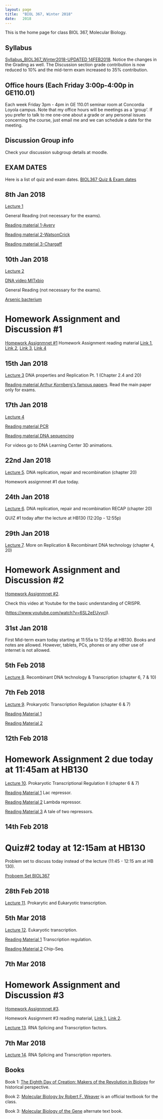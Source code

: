 ```yaml
---
layout: page
title:  "BIOL 367, Winter 2018"
date:   2018
---
```

This is the home page for class BIOL 367, Molecular Biology.

## Syllabus
[Syllabus_BIOL367_Winter2018-UPDATED 14FEB2018](https://github.com/kachroolab/kachroolab/files/1724605/BIOL.367.Molecular.Biology.course.outline_winter.2018_14FEB2018.pdf). Notice the changes in the Grading as well. The Discussion section grade contribution is now reduced to 10% and the mid-term exam increased to 35% contribution.

## Office hours (Each Friday 3:00p-4:00p in GE110.01)
Each week Friday 3pm - 4pm in GE 110.01 seminar room at Concordia Loyola campus. Note that my office hours will be meetings as a 'group'. If you prefer to talk to me one-one about a grade or any personal issues concerning the course, just email me and we can schedule a date for the meeting.
## Discussion Group info
Check your discussion subgroup details at moodle.
## EXAM DATES
Here is a list of quiz and exam dates. [BIOL367 Quiz & Exam dates](https://github.com/kachroolab/kachroolab/files/1627280/BIOL367.Quiz.Exam.dates.pdf)
## 8th Jan 2018
[Lecture 1](https://github.com/kachroolab/kachroolab/files/1612233/Lecture.01.pdf)

General Reading (not necessary for the exams).

[Reading material 1-Avery](https://github.com/kachroolab/kachroolab/files/1612069/Avery.1944.pdf)

[Reading material 2-WatsonCrick](https://github.com/kachroolab/kachroolab/files/1612072/WatsonCrick.1953.pdf)

[Reading material 3-Chargaff](https://github.com/kachroolab/kachroolab/files/1612189/Chargaff.1950.pdf)
## 10th Jan 2018
[Lecture 2](https://github.com/kachroolab/kachroolab/files/1619653/Lecture.02.pdf)

[DNA video MITxbio](https://youtu.be/o_-6JXLYS-k)

General Reading (not necessary for the exams).

[Arsenic bacterium](https://github.com/kachroolab/kachroolab/files/1616901/Arsenic.Bacterium.pdf)
# Homework Assignment and Discussion #1
[Homework Assignmnet #1](https://github.com/kachroolab/kachroolab/files/1623205/Homework.Assignment.1.pdf)
Homework Assignment reading material [Link 1](http://www.sciencemag.org/news/2014/05/designer-microbes-expand-lifes-genetic-alphabet), [Link 2](https://github.com/kachroolab/kachroolab/files/1616990/New.letters.for.life.s.alphabet.pdf), [Link 3](https://www.theatlantic.com/national/archive/2014/05/dna-letters-discovery-expands-genetic-alphabet/361892/), [Link 4](https://www.quantamagazine.org/is-a-bigger-genetic-code-better-get-ready-to-find-out-20180102/?utm_content=buffer95f6b&utm_medium=social&utm_source=facebook.com&utm_campaign=buffer)
## 15th Jan 2018
[Lecture 3](https://github.com/kachroolab/kachroolab/files/1632180/Lecture.03.pdf) DNA properties and Replication Pt. 1 (Chapter 2.4 and 20)

[Reading material Arthur Kornberg's famous papers](https://profiles.nlm.nih.gov/ps/retrieve/Narrative/WH/p-nid/208). Read the main paper only for exams.

## 17th Jan 2018
[Lecture 4](https://github.com/kachroolab/kachroolab/files/1639502/Lecture.04.pdf)

[Reading material PCR](https://www.dnalc.org/resources/spotlight/index.html)

[Reading material DNA sequencing](https://github.com/kachroolab/kachroolab/files/1639518/DNA.seq.at.40.pdf)

For videos go to DNA Learning Center 3D animations.

## 22nd Jan 2018
[Lecture 5](https://github.com/kachroolab/kachroolab/files/1660451/Lecture.05.new.pdf). DNA replication, repair and recombination (chapter 20)

Homework assignmnet #1 due today.

## 24th Jan 2018
[Lecture 6](https://github.com/kachroolab/kachroolab/files/1660454/Lecture.06.pdf). DNA replication, repair and recombination RECAP (chapter 20)

QUIZ #1 today after the lecture at HB130 (12:20p - 12:55p)

## 29th Jan 2018
[Lecture 7](https://github.com/kachroolab/kachroolab/files/1674042/Lecture.07.pdf). More on Replication & Recombinant DNA technology (chapter 4, 20)

# Homework Assignment and Discussion #2
[Homework Assignmnet #2](https://github.com/kachroolab/kachroolab/files/1673976/Homework.Assignment.2.pdf).

Check this video at Youtube for the basic understanding of CRISPR.

(https://www.youtube.com/watch?v=6SL2eEUvycI).

## 31st Jan 2018

First Mid-term exam today starting at 11:55a to 12:55p at HB130. Books and notes are allowed. However, tablets, PCs, phones or any other use of internet is not allowed.

## 5th Feb 2018
[Lecture 8](https://github.com/kachroolab/kachroolab/files/1703492/Lecture.08.pdf). Recombinant DNA technology & Transcription (chapter 6, 7 & 10)

## 7th Feb 2018
[Lecture 9](https://github.com/kachroolab/kachroolab/files/1703616/Lecture.09.pdf). Prokaryotic Transcription Regulation (chapter 6 & 7)

[Reading Material 1](https://www.ncbi.nlm.nih.gov/books/NBK21683/)

[Reading Material 2](https://www.ncbi.nlm.nih.gov/books/NBK21954/)

## 12th Feb 2018
# Homework Assignment 2 due today at 11:45am at HB130

[Lecture 10](https://github.com/kachroolab/kachroolab/files/1716794/Lecture.10.pdf). Prokaryotic Transcriptional Regulation II (chapter 6 & 7)

[Reading Material 1](https://github.com/kachroolab/kachroolab/files/1716801/Lac.repressor.1966.PNAS.pdf) Lac repressor.

[Reading Material 2](https://github.com/kachroolab/kachroolab/files/1716802/Lamda.repressor.Ptashne.nature.1967.pdf) Lambda repressor.

[Reading Material 3](https://www.ncbi.nlm.nih.gov/pmc/articles/PMC3104267/) A tale of two repressors.

## 14th Feb 2018
# Quiz#2 today at 12:15am at HB130

Problem set to discuss today instead of the lecture (11:45 - 12:15 am at HB 130).

[Proboem Set BIOL367](https://github.com/kachroolab/kachroolab/files/1724519/Problem.set.Lambda.Repressor.BIOL367.pdf)

## 28th Feb 2018

[Lecture 11](https://github.com/kachroolab/kachroolab/files/1767783/Lecture.11.pdf). Prokarytic and Eukaryotic transcription.

## 5th Mar 2018

[Lecture 12](https://github.com/kachroolab/kachroolab/files/1781615/Lecture.12.pdf). Eukaryotic transcription.

[Reading Material 1](https://github.com/kachroolab/kachroolab/files/1781562/Transcriptio.Euk1.pdf) Transcription regulation.

[Reading Material 2](https://github.com/kachroolab/kachroolab/files/1781563/Transcriptio.Euk2.pdf) Chip-Seq.

## 7th Mar 2018

# Homework Assignment and Discussion #3
[Homework Assignmnet #3](https://github.com/kachroolab/kachroolab/files/1789729/Homework.Assignment.3.pdf).

Homework Assignment #3 reading material, [Link 1](https://github.com/kachroolab/kachroolab/files/1789675/iPSC.for.homework.3.pdf), [Link 2](https://github.com/kachroolab/kachroolab/files/1789677/Induced.Stem.cells.Paper.1.pdf).

[Lecture 13](https://github.com/kachroolab/kachroolab/files/1789880/Lecture.13.pdf). RNA Splicing and Transcription factors.

## 7th Mar 2018

[Lecture 14](https://github.com/kachroolab/kachroolab/files/1803204/Lecture.14.pdf). RNA Splicing and Transcription reporters.

## Books

Book 1: [The Eighth Day of Creation: Makers of the Revolution in Biology](https://www.amazon.com/Eighth-Day-Creation-Revolution-Commemorative/dp/0879694785) for historical perspective.

Book 2: [Molecular Biology by Robert F. Weaver](https://www.amazon.com/Molecular-Biology-WCB-Cell/dp/0073525324) is an official textbook for the class.

Book 3: [Molecular Biology of the Gene](https://www.amazon.com/Molecular-Biology-Gene-James-Watson-ebook/dp/B00C1826MY/ref=mt_kindle?_encoding=UTF8&me=) alternate text book.
